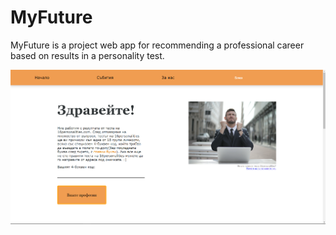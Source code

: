 # MyFuture

MyFuture is a project web app for recommending a professional career based on results in a personality test.

<img src="screenshot1.png" alt="front page screenshot"></img>
